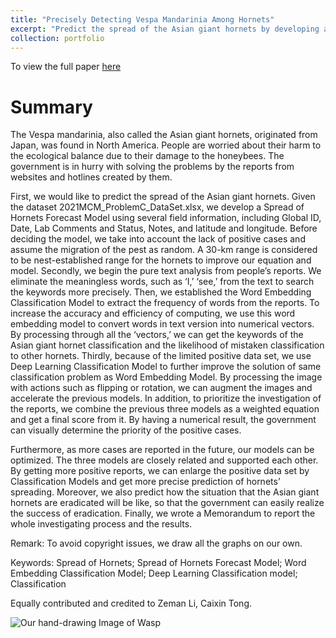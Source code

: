 ```yaml
---
title: "Precisely Detecting Vespa Mandarinia Among Hornets"
excerpt: "Predict the spread of the Asian giant hornets by developing a Spread of Hornets Forecast Model, Embedding Classification Model, and Learning Classification Model. <br/><img src='/images/word_cloud.png'>"
collection: portfolio
---
```

To view the full paper [here](http://lizeman.github.io/files/MCM_2021.pdf)


Summary
======


The Vespa mandarinia, also called the Asian giant hornets, originated from Japan, was found in North America. People are worried about their harm to the ecological balance due to their damage to the honeybees. The government is in hurry with solving the problems by the reports from websites and hotlines created by them.

First, we would like to predict the spread of the Asian giant hornets. Given the dataset 2021MCM_ProblemC_DataSet.xlsx, we develop a Spread of Hornets Forecast Model using several field information, including Global ID, Date, Lab Comments and Status, Notes, and latitude and longitude. Before deciding the model, we take into account the lack of positive cases and assume the migration of the pest as random. A 30-km range is considered to be nest-established range for the hornets to improve our equation and model. Secondly, we begin the pure text analysis from people’s reports. We eliminate the meaningless words, such as ‘I,’ ‘see,’ from the text to search the keywords more precisely. Then, we established the Word Embedding Classification Model to extract the frequency of words from the reports. To increase the accuracy and efficiency of computing, we use this word embedding model to convert words in text version into numerical vectors. By processing through all the ‘vectors,’ we can get the keywords of the Asian giant hornet classification and the likelihood of mistaken classification to other hornets. Thirdly, because of the limited positive data set, we use Deep Learning Classification Model to further improve the solution of same classification problem as Word Embedding Model. By processing the image with actions such as flipping or rotation, we can augment the images and accelerate the previous models. In addition, to prioritize the investigation of the reports, we combine the previous three models as a weighted equation and get a final score from it. By having a numerical result, the government can visually determine the priority of the positive cases. 

Furthermore, as more cases are reported in the future, our models can be optimized. The three models are closely related and supported each other. By getting more positive reports, we can enlarge the positive data set by Classification Models and get more precise prediction of hornets’ spreading. Moreover, we also predict how the situation that the Asian giant hornets are eradicated will be like, so that the government can easily realize the success of eradication. Finally, we wrote a Memorandum to report the whole investigating process and the results.

Remark: To avoid copyright issues, we draw all the graphs on our own.

Keywords: Spread of Hornets; Spread of Hornets Forecast Model; Word Embedding Classification Model; Deep Learning Classification model; Classification

Equally contributed and credited to Zeman Li, Caixin Tong. 

![Our hand-drawing Image of Wasp](http://lizeman.github.io/images/wasp.png)
